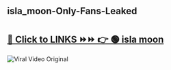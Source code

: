 
 ## isla_moon-Only-Fans-Leaked

# <h2><a href="https://clipsfans.com/isla_moon&ref=git">🔗 Click to LINKS ⏩⏩ 👉 🟢 isla moon </a></h2>

<a href="https://clipsfans.com/isla_moon&ref=git" rel="nofollow" data-target="animated-image.originalLink"><img src="https://i.ibb.co.com/xMMVF88/686577567.gif" alt="Viral Video Original" style="max-width: 100%; display: inline-block;" data-target="animated-image.originalImage"></a>
